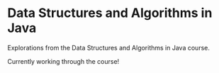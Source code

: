 # Data Structures and Algorithms in Java

Explorations from the Data Structures and Algorithms in Java course.

Currently working through the course!
